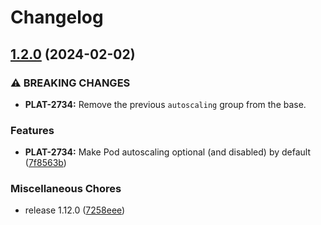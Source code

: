 # Changelog

## [1.2.0](https://github.com/lokalise/kustomize-service-base/compare/autoscaling-v1.10.1...autoscaling-v1.2.0) (2024-02-02)


### ⚠ BREAKING CHANGES

* **PLAT-2734:** Remove the previous `autoscaling` group from the base.

### Features

* **PLAT-2734:** Make Pod autoscaling optional (and disabled) by default ([7f8563b](https://github.com/lokalise/kustomize-service-base/commit/7f8563b7c5012db590c596efa0c1fd1b710df248))


### Miscellaneous Chores

* release 1.12.0 ([7258eee](https://github.com/lokalise/kustomize-service-base/commit/7258eeef51394a2246872b5a8eec9440cc1d424c))

